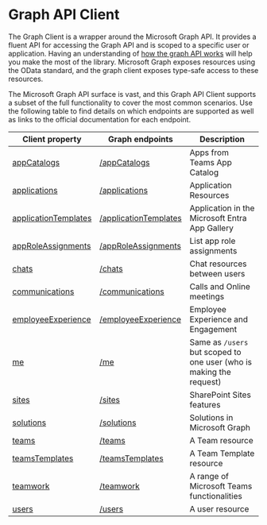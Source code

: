# Graph API Client

The Graph Client is a wrapper around the Microsoft Graph API. It provides a fluent API for accessing the Graph API and is scoped to a specific user or application. Having an understanding of [how the graph API works](https://learn.microsoft.com/en-us/graph/use-the-api) will help you make the most of the library. Microsoft Graph exposes resources using the OData standard, and the graph client exposes type-safe access to these resources.

The Microsoft Graph API surface is vast, and this Graph API Client supports a subset of the full functionality to cover the most common scenarios. Use the following table to find details on which endpoints are supported as well as links to the official documentation for each endpoint.

| Client property | Graph endpoints | Description  | 
|--|--|--|
| [appCatalogs](app-catalogs.md) | [/appCatalogs](https://learn.microsoft.com/en-us/graph/api/appcatalogs-list-teamsapps?view=graph-rest-1.0) | Apps from Teams App Catalog  |
| [applications](applications.md) | [/applications](https://learn.microsoft.com/en-us/graph/api/resources/application?view=graph-rest-1.0) | Application Resources  |
| [applicationTemplates](application-templates.md) | [/applicationTemplates](https://learn.microsoft.com/en-us/graph/api/resources/applicationtemplate?view=graph-rest-1.0) | Application in the Microsoft Entra App Gallery  |
| [appRoleAssignments](app-role-assignments.md) | [/appRoleAssignments](https://learn.microsoft.com/en-us/graph/api/serviceprincipal-list-approleassignments?view=graph-rest-1.0) | List app role assignments  |
| [chats](chats.md) | [/chats](https://learn.microsoft.com/en-us/graph/api/chat-list?view=graph-rest-1.0&tabs=http) | Chat resources between users  |
| [communications](communications.md) | [/communications](https://learn.microsoft.com/en-us/graph/api/application-post-calls?view=graph-rest-1.0) | Calls and Online meetings  |
| [employeeExperience](employee-experience.md) | [/employeeExperience](https://learn.microsoft.com/en-us/graph/api/resources/engagement-api-overview?view=graph-rest-1.0) | Employee Experience and Engagement  |
| [me](me.md) | [/me](https://learn.microsoft.com/en-us/graph/api/user-get?view=graph-rest-1.0&tabs=http) | Same as `/users` but scoped to one user (who is making the request)  |
| [sites](sites.md) | [/sites](https://learn.microsoft.com/en-us/graph/api/resources/site?view=graph-rest-1.0) | SharePoint Sites features  |
| [solutions](solutions.md) | [/solutions](https://learn.microsoft.com/en-us/graph/api/overview?view=graph-rest-1.0) | Solutions in Microsoft Graph  |
| [teams](teams.md) | [/teams](https://learn.microsoft.com/en-us/graph/api/resources/team?view=graph-rest-1.0) | A Team resource  |
| [teamsTemplates](teams-templates.md) | [/teamsTemplates](https://learn.microsoft.com/en-us/microsoftteams/get-started-with-teams-templates) | A Team Template resource  |
| [teamwork](teamwork.md) | [/teamwork](https://learn.microsoft.com/en-us/graph/api/resources/teamwork?view=graph-rest-1.0) | A range of Microsoft Teams functionalities  |
| [users](users.md) | [/users](https://learn.microsoft.com/en-us/graph/api/resources/users?view=graph-rest-1.0) | A user resource  |
